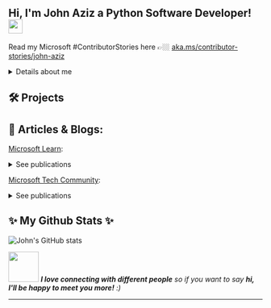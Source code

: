 ## Hi, I'm John Aziz a Python Software Developer! <img src="https://media.giphy.com/media/hvRJCLFzcasrR4ia7z/giphy.gif" width="28">

Read my Microsoft #ContributorStories here 👉🏼 [aka.ms/contributor-stories/john-aziz](https://aka.ms/contributor-stories/john-aziz)
<details>
  <summary>Details about me</summary>
<p> I'm deeply passionate about continuously expanding my knowledge in software engineering and developer roles, driven by the desire to both learn new technologies and share my insights with others. My expertise extends to the realm of Cloud Computing, where I have honed my skills and demonstrated my capabilities. Additionally, I possess a solid foundation in Software Engineering, Git, Data Science and Data Analysis using Python, C++ and I am well-versed in essential software development principles. </p>

<p>My journey in the tech industry has been enriched through diverse experiences, including my role as a Microsoft Learn Student Ambassador. In this capacity, I had the privilege of developing official content for both the Microsoft Tech Community and Microsoft Learn, contributing to the broader knowledge-sharing ecosystem. These experiences have reinforced my commitment to staying at the forefront of technology and mentoring others on their own exciting journeys in the world of software engineering. </p>
</details>

## 🛠️ Projects

## 📜 Articles & Blogs:

[Microsoft Learn](https://learn.microsoft.com):
<details>
  <summary>See publications</summary>
  <ol>
    <li> <a href="https://learn.microsoft.com/microsoft-cloud/dev/tutorials/aml-powerapps-powerautomate" target="_blank" >Integrating a Large Language Model on Azure with Power Platform</a> </li>
    <li> <a href="https://learn.microsoft.com/training/modules/introduction-large-language-models" target="_blank" >Introduction to large language models</a> </li>
    <li> <a href="https://learn.microsoft.com/training/modules/large-language-model-deployment" target="_blank" >Create a large language model deployment</a> </li>
    <li> <a href="https://learn.microsoft.com/training/modules/introduction-chat-completion" target="_blank" >Introduction to chat completions</a> </li>
  </ol>
</details>

[Microsoft Tech Community](https://aka.ms/faculty):
<details>
  <summary>See publications</summary>
  <ol>
    <li> <a href="https://techcommunity.microsoft.com/t5/educator-developer-blog/migrating-a-full-stack-mysql-web-app-from-google-cloud-to/ba-p/3939472" target="_blank" >Migrating a Full Stack MySQL Web App from Google Cloud to Microsoft Azure</a>: Step-by-Step Guide </li>
    <li> <a href="https://techcommunity.microsoft.com/t5/educator-developer-blog/migrating-a-full-stack-mysql-web-app-from-google-cloud-to/ba-p/3939472" target="_blank" >Migrating a Full Stack MySQL Web App from Google Cloud to Microsoft Azure</a>: Step-by-Step Guide </li>
    <li> <a href="https://techcommunity.microsoft.com/t5/educator-developer-blog/migrating-a-full-stack-web-app-from-google-cloud-to-microsoft/ba-p/3939478" target="_blank" >Migrating a Full Stack PostgreSQL Web App from Google Cloud to Microsoft Azure</a>: Step-by-Step Guide </li>
    <li> <a href="https://techcommunity.microsoft.com/t5/educator-developer-blog/introduction-to-git-github-and-version-control-workshop-o-matic/ba-p/3951511" target="_blank" >Introduction to Git, GitHub, and Version Control​ workshop-o-matic Library</a> </li>
    <li> <a href="https://techcommunity.microsoft.com/t5/educator-developer-blog/understanding-the-difference-in-using-different-large-language/ba-p/3919444" target="_blank" >Understanding the Difference in Using Different Large Language Models</a>: Step-by-Step Guide </li>
    <li> <a href="https://techcommunity.microsoft.com/t5/educator-developer-blog/bring-your-own-data-to-azure-openai-step-by-step-guide/ba-p/3905212" target="_blank" >Bring your own Data to Azure OpenAI</a>: Step-by-Step Guide </li>
    <li> <a href="https://techcommunity.microsoft.com/t5/educator-developer-blog/automate-business-email-management-using-ai-builder-and-power/ba-p/3871335" target="_blank" >Automate Business Email Management Using AI Builder and Power Apps</a>: Step-by-Step Guide </li>
    <li> <a href="https://techcommunity.microsoft.com/t5/educator-developer-blog/the-full-guide-to-packaging-and-deploying-ml-models-to/ba-p/3855628" target="_blank" >The Full Guide to Packaging and Deploying ML Models to Production Using Azure</a>: Step-by-Step Guide </li>
    <li> <a href="https://techcommunity.microsoft.com/t5/educator-developer-blog/deploying-a-large-language-model-gpt-2-on-azure-using-power/ba-p/3850661" target="_blank" >Deploying a Large Language Model (GPT-2) on Azure Using Power Automate</a>: Step-by-Step Guide </li>
    <li> <a href="https://techcommunity.microsoft.com/t5/educator-developer-blog/create-and-deploy-a-healthcare-chatbot-with-azure-health-bot/ba-p/3841414" target="_blank" >Create and Deploy a Healthcare Chatbot with Azure Health Bot</a>: Step-by-Step Guide </li>
  </ol>
</details>

## ✨ My Github Stats ✨

![John's GitHub stats](https://github-readme-stats.vercel.app/api?username=john0isaac&show_icons=true&theme=normal)

<img src="https://media.giphy.com/media/LnQjpWaON8nhr21vNW/giphy.gif" width="60"> <em><b>I love connecting with different people</b> so if you want to say <b>hi, I'll be happy to meet you more!</b> :)</em>

---

